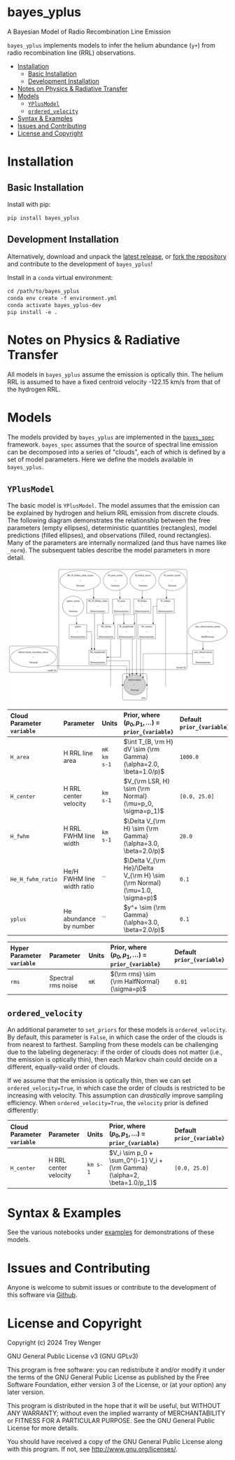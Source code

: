 # bayes_yplus <!-- omit in toc -->
A Bayesian Model of Radio Recombination Line Emission

`bayes_yplus` implements models to infer the helium abundance (`y+`) from radio recombination line (RRL) observations.

- [Installation](#installation)
  - [Basic Installation](#basic-installation)
  - [Development Installation](#development-installation)
- [Notes on Physics \& Radiative Transfer](#notes-on-physics--radiative-transfer)
- [Models](#models)
  - [`YPlusModel`](#yplusmodel)
  - [`ordered_velocity`](#ordered_velocity)
- [Syntax \& Examples](#syntax--examples)
- [Issues and Contributing](#issues-and-contributing)
- [License and Copyright](#license-and-copyright)


# Installation

## Basic Installation

Install with pip:
```
pip install bayes_yplus
```

## Development Installation

Alternatively, download and unpack the [latest release](https://github.com/tvwenger/bayes_yplus/releases/latest), or [fork the repository](https://docs.github.com/en/pull-requests/collaborating-with-pull-requests/working-with-forks/fork-a-repo) and contribute to the development of `bayes_yplus`!

Install in a `conda` virtual environment:
```
cd /path/to/bayes_yplus
conda env create -f environment.yml
conda activate bayes_yplus-dev
pip install -e .
```

# Notes on Physics & Radiative Transfer

All models in `bayes_yplus` assume the emission is optically thin. The helium RRL is assumed to have a fixed centroid velocity -122.15 km/s from that of the hydrogen RRL.

# Models

The models provided by `bayes_yplus` are implemented in the [`bayes_spec`](https://github.com/tvwenger/bayes_spec) framework. `bayes_spec` assumes that the source of spectral line emission can be decomposed into a series of "clouds", each of which is defined by a set of model parameters. Here we define the models available in `bayes_yplus`.

## `YPlusModel`

The basic model is `YPlusModel`. The model assumes that the emission can be explained by hydrogen and helium RRL emission from discrete clouds. The following diagram demonstrates the relationship between the free parameters (empty ellipses), deterministic quantities (rectangles), model predictions (filled ellipses), and observations (filled, round rectangles). Many of the parameters are internally normalized (and thus have names like `_norm`). The subsequent tables describe the model parameters in more detail.

![hfs model graph](examples/figures/model.gv.png)

| Cloud Parameter<br>`variable` | Parameter                  | Units       | Prior, where<br>($p_0, p_1, \dots$) = `prior_{variable}`                  | Default<br>`prior_{variable}` |
| :---------------------------- | :------------------------- | :---------- | :------------------------------------------------------------------------ | :---------------------------- |
| `H_area`                      | H RRL line area            | `mK km s-1` | $\int T_{B, \rm H} dV \sim {\rm Gamma}(\alpha=2.0, \beta=1.0/p)$          | `1000.0`                      |
| `H_center`                    | H RRL center velocity      | `km s-1`    | $V_{\rm LSR, H} \sim {\rm Normal}(\mu=p_0, \sigma=p_1)$                   | `[0.0, 25.0]`                 |
| `H_fwhm`                      | H RRL FWHM line width      | `km s-1`    | $\Delta V_{\rm H} \sim {\rm Gamma}(\alpha=3.0, \beta=2.0/p)$              | `20.0`                        |  |
| `He_H_fwhm_ratio`             | He/H FWHM line width ratio | ``          | $\Delta V_{\rm He}/\Delta V_{\rm H} \sim {\rm Normal}(\mu=1.0, \sigma=p)$ | `0.1`                         |
| `yplus`                       | He abundance by number     | ``          | $y^+ \sim {\rm Gamma}(\alpha=3.0, \beta=2.0/p)$                           | `0.1`                         |

| Hyper Parameter<br>`variable` | Parameter          | Units | Prior, where<br>($p_0, p_1, \dots$) = `prior_{variable}` | Default<br>`prior_{variable}` |
| :---------------------------- | :----------------- | :---- | :------------------------------------------------------- | :---------------------------- |
| `rms`                         | Spectral rms noise | `mK`  | ${\rm rms} \sim {\rm HalfNormal}(\sigma=p)$              | `0.01`                        |

## `ordered_velocity`

An additional parameter to `set_priors` for these models is `ordered_velocity`. By default, this parameter is `False`, in which case the order of the clouds is from nearest to farthest. Sampling from these models can be challenging due to the labeling degeneracy: if the order of clouds does not matter (i.e., the emission is optically thin), then each Markov chain could decide on a different, equally-valid order of clouds.

If we assume that the emission is optically thin, then we can set `ordered_velocity=True`, in which case the order of clouds is restricted to be increasing with velocity. This assumption can *drastically* improve sampling efficiency. When `ordered_velocity=True`, the `velocity` prior is defined differently:

| Cloud Parameter<br>`variable` | Parameter             | Units    | Prior, where<br>($p_0, p_1, \dots$) = `prior_{variable}`                 | Default<br>`prior_{variable}` |
| :---------------------------- | :-------------------- | :------- | :----------------------------------------------------------------------- | :---------------------------- |
| `H_center`                    | H RRL center velocity | `km s-1` | $V_i \sim p_0 + \sum_0^{i-1} V_i + {\rm Gamma}(\alpha=2, \beta=1.0/p_1)$ | `[0.0, 25.0]`                 |

# Syntax & Examples

See the various notebooks under [examples](https://github.com/tvwenger/bayes_yplus/tree/main/examples) for demonstrations of these models.

# Issues and Contributing

Anyone is welcome to submit issues or contribute to the development
of this software via [Github](https://github.com/tvwenger/bayes_yplus).

# License and Copyright

Copyright (c) 2024 Trey Wenger

GNU General Public License v3 (GNU GPLv3)

This program is free software: you can redistribute it and/or modify
it under the terms of the GNU General Public License as published
by the Free Software Foundation, either version 3 of the License,
or (at your option) any later version.

This program is distributed in the hope that it will be useful,
but WITHOUT ANY WARRANTY; without even the implied warranty of
MERCHANTABILITY or FITNESS FOR A PARTICULAR PURPOSE.  See the
GNU General Public License for more details.

You should have received a copy of the GNU General Public License
along with this program.  If not, see <http://www.gnu.org/licenses/>.